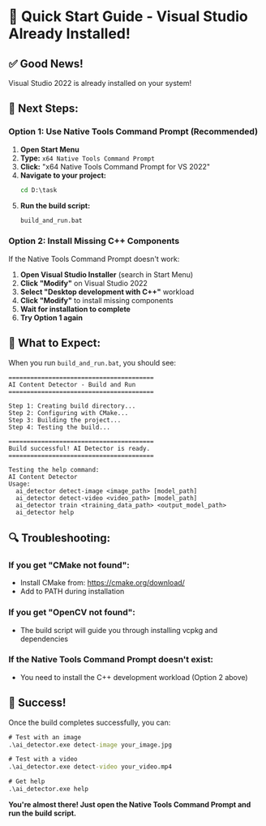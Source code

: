 # 🚀 Quick Start Guide - Visual Studio Already Installed!

## ✅ **Good News!**
Visual Studio 2022 is already installed on your system!

## 🔧 **Next Steps:**

### **Option 1: Use Native Tools Command Prompt (Recommended)**

1. **Open Start Menu**
2. **Type:** `x64 Native Tools Command Prompt`
3. **Click:** "x64 Native Tools Command Prompt for VS 2022"
4. **Navigate to your project:**
   ```cmd
   cd D:\task
   ```
5. **Run the build script:**
   ```cmd
   build_and_run.bat
   ```

### **Option 2: Install Missing C++ Components**

If the Native Tools Command Prompt doesn't work:

1. **Open Visual Studio Installer** (search in Start Menu)
2. **Click "Modify"** on Visual Studio 2022
3. **Select "Desktop development with C++"** workload
4. **Click "Modify"** to install missing components
5. **Wait for installation to complete**
6. **Try Option 1 again**

## 🎯 **What to Expect:**

When you run `build_and_run.bat`, you should see:
```
========================================
AI Content Detector - Build and Run
========================================

Step 1: Creating build directory...
Step 2: Configuring with CMake...
Step 3: Building the project...
Step 4: Testing the build...

========================================
Build successful! AI Detector is ready.
========================================

Testing the help command:
AI Content Detector
Usage:
  ai_detector detect-image <image_path> [model_path]
  ai_detector detect-video <video_path> [model_path]
  ai_detector train <training_data_path> <output_model_path>
  ai_detector help
```

## 🔍 **Troubleshooting:**

### **If you get "CMake not found":**
- Install CMake from: https://cmake.org/download/
- Add to PATH during installation

### **If you get "OpenCV not found":**
- The build script will guide you through installing vcpkg and dependencies

### **If the Native Tools Command Prompt doesn't exist:**
- You need to install the C++ development workload (Option 2 above)

## 🎉 **Success!**

Once the build completes successfully, you can:

```cmd
# Test with an image
.\ai_detector.exe detect-image your_image.jpg

# Test with a video  
.\ai_detector.exe detect-video your_video.mp4

# Get help
.\ai_detector.exe help
```

**You're almost there! Just open the Native Tools Command Prompt and run the build script.** 